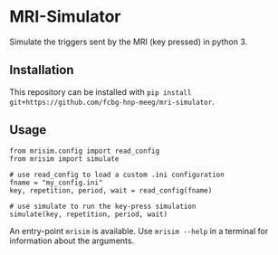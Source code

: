 # MRI-Simulator

Simulate the triggers sent by the MRI (key pressed) in python 3.

## Installation

This repository can be installed with `pip install git+https://github.com/fcbg-hnp-meeg/mri-simulator`.

## Usage

```
from mrisim.config import read_config
from mrisim import simulate

# use read_config to load a custom .ini configuration
fname = "my_config.ini"
key, repetition, period, wait = read_config(fname)

# use simulate to run the key-press simulation
simulate(key, repetition, period, wait)
```

An entry-point `mrisim` is available. Use `mrisim --help` in a terminal for
information about the arguments.
